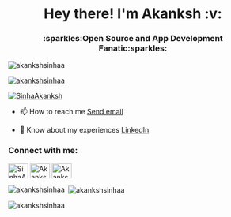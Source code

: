 <h1 align="center">Hey there! I'm Akanksh :v:</h1>
<h3 align="center">:sparkles:Open Source and App Development Fanatic:sparkles:</h3>

<p align="left"> <img src="https://komarev.com/ghpvc/?username=akankshsinhaa&label=Profile%20views&color=0e75b6&style=flat" alt="akankshsinhaa" /> </p>

<p align="left"> <a href="https://github.com/ryo-ma/github-profile-trophy"><img src="https://github-profile-trophy.vercel.app/?username=akankshsinhaa" alt="akankshsinhaa" /></a> </p>

<p align="left"> <a href="https://twitter.com/SinhaAkanksh" target="blank"><img src="https://img.shields.io/twitter/follow/SinhaAkanksh?logo=twitter&style=for-the-badge" alt="SinhaAkanksh" /></a> </p>


- 📫 How to reach me <a href="mailto:someone@example.com">Send email</a>

- 📄 Know about my experiences [LinkedIn](https://www.linkedin.com/in/akanksh-sinhaa-28a37b217)

<h3 align="left">Connect with me:</h3>
<p align="left">
<a href="https://twitter.com/SinhaAkanksh" target="blank"><img align="center" src="https://raw.githubusercontent.com/rahuldkjain/github-profile-readme-generator/master/src/images/icons/Social/twitter.svg" alt="SinhaAkanksh" height="30" width="40" /></a>
<a href="https://www.linkedin.com/in/akanksh-sinha-538192220/" target="blank"><img align="center" src="https://raw.githubusercontent.com/rahuldkjain/github-profile-readme-generator/master/src/images/icons/Social/linked-in-alt.svg" alt="Akanksh Sinha" height="30" width="40" /></a>
<a href="https://instagram.com/akankshsinhaa" target="blank"><img align="center" src="https://raw.githubusercontent.com/rahuldkjain/github-profile-readme-generator/master/src/images/icons/Social/instagram.svg" alt="Akanksh Sinha" height="30" width="40" /></a>
</p>

<centre>
<p><img align="left" src="https://github-readme-stats.vercel.app/api/top-langs?username=akankshsinhaa&show_icons=true&locale=en&layout=compact" alt="akankshsinhaa" /></p>
<p>&nbsp;<img align="center" src="https://github-readme-stats.vercel.app/api?username=akankshsinhaa&show_icons=true&locale=en" alt="akankshsinhaa" /></p>
<p><img align="center" src="https://github-readme-streak-stats.herokuapp.com/?user=akankshsinhaa&" alt="akankshsinhaa" /></p>
</centre>
